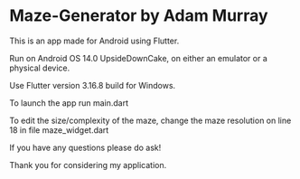 # Maze-Generator by Adam Murray

This is an app made for Android using Flutter.

Run on Android OS 14.0 UpsideDownCake, on either an emulator or a physical device.

Use Flutter version 3.16.8 build for Windows.

To launch the app run main.dart

To edit the size/complexity of the maze, change the maze resolution on line 18 in file maze_widget.dart

If you have any questions please do ask!

Thank you for considering my application.
